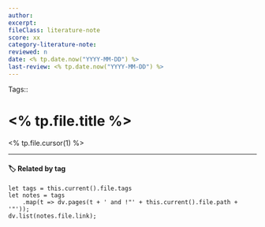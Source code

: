 ```yaml
---
author:
excerpt:
fileClass: literature-note
score: xx
category-literature-note:
reviewed: n
date: <% tp.date.now("YYYY-MM-DD") %>
last-review: <% tp.date.now("YYYY-MM-DD") %>
---
```

Tags::
# <% tp.file.title %>

<% tp.file.cursor(1) %>

---
#### 🏷️ Related by tag
~~~dataviewjs
let tags = this.current().file.tags
let notes = tags
	.map(t => dv.pages(t + ' and !"' + this.current().file.path + '"'));
dv.list(notes.file.link);
~~~